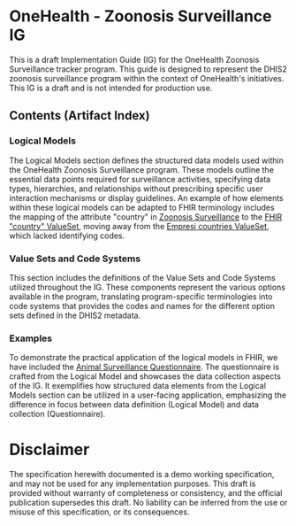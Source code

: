 # OneHealth - Zoonosis Surveillance IG

This is a draft Implementation Guide (IG) for the OneHealth Zoonosis Surveillance tracker program. This guide is designed to represent the DHIS2 zoonosis surveillance program within the context of OneHealth's initiatives. This IG is a draft and is not intended for production use.

## Contents (Artifact Index)

### Logical Models

The Logical Models section defines the structured data models used within the OneHealth Zoonosis Surveillance program. These models outline the essential data points required for surveillance activities, specifying data types, hierarchies, and relationships without prescribing specific user interaction mechanisms or display guidelines. An example of how elements within these logical models can be adapted to FHIR terminology includes the mapping of the attribute "country" in [Zoonosis Surveillance](StructureDefinition-ZoonosisSurveillance.html) to the [FHIR "country" ValueSet](http://terminology.hl7.org/ValueSet/v3-Country), moving away from the [Empresi countries ValueSet](ValueSet-empresi-countries-vs.html), which lacked identifying codes.

### Value Sets and Code Systems

This section includes the definitions of the Value Sets and Code Systems utilized throughout the IG. These components represent the various options available in the program, translating program-specific terminologies into code systems that provides the codes and names for the different option sets defined in the DHIS2 metadata.

### Examples

To demonstrate the practical application of the logical models in FHIR, we have included the [Animal Surveillance Questionnaire](Questionnaire-AnimalSurveillanceQuestionnaire.html). The questionnaire is crafted from the Logical Model and showcases the data collection aspects of the IG. It exemplifies how structured data elements from the Logical Models section can be utilized in a user-facing application, emphasizing the difference in focus between data definition (Logical Model) and data collection (Questionnaire).

# Disclaimer

The specification herewith documented is a demo working specification, and may not be used for any implementation purposes. This draft is provided without warranty of completeness or consistency, and the official publication supersedes this draft.
No liability can be inferred from the use or misuse of this specification, or its consequences.